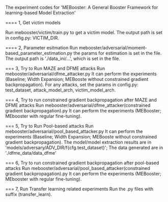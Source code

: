 The experiment codes for 'MEBooster: A General Booster Framework for learning-based Model Extraction'

====
1, Get victim models

Run mebooster/victim/train.py to get a victim model.
The output path is set in config.py: VICTIM_DIR.

====
2, Parameter esitmation
Run mebooster/adversarial/moment-based_parameter_estimation.py
the params for estimation is set in the file.
The output path is './data_ini/...', which is set in the file.

===
3, Try to Run MAZE and DFME attacks
Run mebooster/adversarial/dfme_attacker.py
It can perform the experiments (Baseline; Width Expansion; MEBooste without constrained gradient backpropagation).
For any attacks, set the params in config.py: test_dataset, attack_model_arch, victim_model_arch.

===
4, Try to run constrained gradient backpropagation after MAZE and DFME attacks
Run mebooster/adversarial/dfme_attacker(constrained gradient backpropagation).py
It can perform the experiments (MEBooster; MEbooster with regular fine-tuning).

===
5, Try to Run Pool-based attacks
Run mebooster/adversarial/pool_based_attacker.py
It can perform the experiments (Baseline; Width Expansion; MEBooste without constrained gradient backpropagation).
The model/model extraction results are in 'models/adversary/ADV_DIR/f{cfg.test_dataset}';
The data generated are in './dfme_data/data_dfme'

===
6, Try to run constrained gradient backpropagation after pool-based attacks
Run mebooster/adversarial/pool_based_attacker(constrained gradient backpropagation).py
It can perform the experiments (MEBooster; MEbooster with regular fine-tuning).

===
7, Run Transfer learning related experiments
Run the .py files with suffix (transfer_learn).

